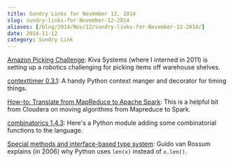 ```yaml
---
title: Sundry Links for November 12, 2014
slug: sundry-links-for-November-12-2014
aliases: [/blog/2014/Nov/12/sundry-links-for-November-12-2014/]
date: 2014-11-12
category: Sundry Link
---
```


[Amazon Picking Challenge](http://amazonpickingchallenge.org/): Kiva Systems (where I interned in 2011) is setting up a robotics challenging for picking items off warehouse shelves.

[contexttimer 0.3.1](https://pypi.python.org/pypi/contexttimer/0.3.1): A handy Python context manger and decorator for timing things.

[How-to: Translate from MapReduce to Apache Spark](http://blog.cloudera.com/blog/2014/09/how-to-translate-from-mapreduce-to-apache-spark/): This is a helpful bit from Cloudera on moving algorithms from Mapreduce to Spark.

[combinatorics 1.4.3](https://pypi.python.org/pypi/combinatorics/1.4.3): Here's a Python module adding some combinatorial functions to the language.

[Special methods and interface-based type system](https://mail.python.org/pipermail/python-3000/2006-November/004643.html): Guido van Rossum explains (in 2006) why Python uses `len(x)` instead of `x.len()`.
